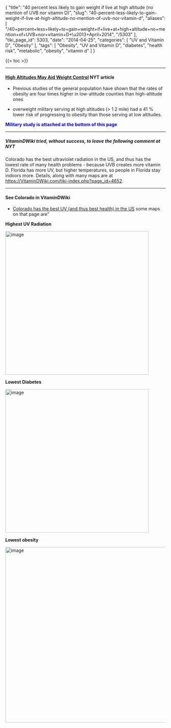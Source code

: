 {
    "title": "40 percent less likely to gain weight if live at high altitude (no mention of UVB nor vitamin D)",
    "slug": "40-percent-less-likely-to-gain-weight-if-live-at-high-altitude-no-mention-of-uvb-nor-vitamin-d",
    "aliases": [
        "/40+percent+less+likely+to+gain+weight+if+live+at+high+altitude+no+mention+of+UVB+nor+vitamin+D+\u2013+April+2014",
        "/5303"
    ],
    "tiki_page_id": 5303,
    "date": "2014-04-25",
    "categories": [
        "UV and Vitamin D",
        "Obesity"
    ],
    "tags": [
        "Obesity",
        "UV and Vitamin D",
        "diabetes",
        "health risk",
        "metabolic",
        "obesity",
        "vitamin d"
    ]
}


{{< toc >}}

---

#### [High Altitudes May Aid Weight Control](http://well.blogs.nytimes.com/2014/04/23/high-altitudes-may-aid-weight-control/?_php=true&_type=blogs&_r=0%20) NYT article

* Previous studies of the general population have shown that the rates of obesity are four times higher in low-altitude counties than high-altitude ones

* overweight military serving at high altitudes (> 1.2 mile) had a 41 %  lower risk of progressing to obesity than those serving at low altitudes.

 **<span style="color:#00F;">Military study is attached at the bottom of this page</span>** 

---

##### VitaminDWiki tried, without success, to leave the following comment at NYT

Colorado has the best ultraviolet radiation in the US, and thus has the lowest rate of many health problems - because UVB creates more vitamin D. Florida has more UV, but higher temperatures, so people in Florida stay indoors more. Details, along with many maps are at https://VitaminDWiki.com/tiki-index.php?page_id=4652.

---

#### See Colorado in VitaminDWiki

* [Colorado has the best UV (and thus best health) in the US](/posts/colorado-has-the-best-uv-and-thus-best-health-in-the-us) some maps on that page are"

 **Highest UV Radiation** 

<img src="https://d1bk1kqxc0sym.cloudfront.net/attachments/jpeg/map-uv-july.jpg" alt="image" width="450">

 **Lowest Diabetes** 

<img src="https://d1bk1kqxc0sym.cloudfront.net/attachments/jpeg/map---diabetes.jpg" alt="image" width="450">

 **Lowest obesity** 

<img src="https://d1bk1kqxc0sym.cloudfront.net/attachments/jpeg/map---obesity.jpg" alt="image" width="550">